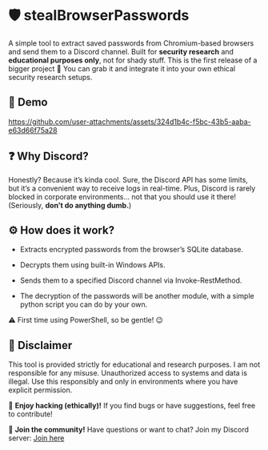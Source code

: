 # 🛡️ stealBrowserPasswords

A simple tool to extract saved passwords from Chromium-based browsers and send them to a Discord channel. Built for **security research** and **educational purposes only**, not for shady stuff.
This is the first release of a bigger project 👾
You can grab it and integrate it into your own ethical security research setups.

## 👀 Demo

https://github.com/user-attachments/assets/324d1b4c-f5bc-43b5-aaba-e63d66f75a28

## ❓ Why Discord?

Honestly? Because it’s kinda cool. Sure, the Discord API has some limits, but it’s a convenient way to receive logs in real-time. Plus, Discord is rarely blocked in corporate environments... not that you should use it there! (Seriously, **don’t do anything dumb.**)

## ⚙️ How does it work?

- Extracts encrypted passwords from the browser’s SQLite database.

- Decrypts them using built-in Windows APIs.

- Sends them to a specified Discord channel via Invoke-RestMethod.

- The decryption of the passwords will be another module, with a simple python script you can do by your own.

⚠️ First time using PowerShell, so be gentle! 😉

## 🚨 Disclaimer

This tool is provided strictly for educational and research purposes. I am not responsible for any misuse. Unauthorized access to systems and data is illegal. Use this responsibly and only in environments where you have explicit permission.

👾 **Enjoy hacking (ethically)!** If you find bugs or have suggestions, feel free to contribute!

💬 **Join the community!** Have questions or want to chat? Join my Discord server: [Join here](https://discord.com/invite/ZRf5PJYGMk)

